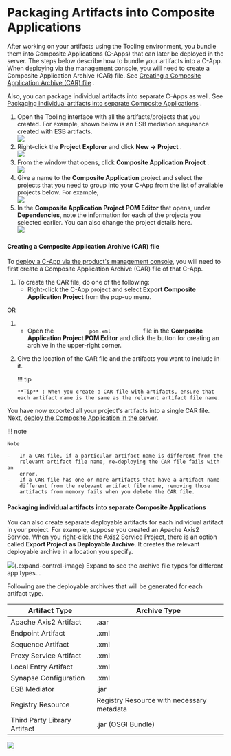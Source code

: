 # Packaging Artifacts into Composite Applications

After working on your artifacts using the Tooling environment, you
bundle them into Composite Applications (C-Apps) that can later be
deployed in the server. The steps below describe how to bundle your
artifacts into a C-App. When deploying via the management console, you
will need to create a Composite Application Archive (CAR) file. See
[Creating a Composite Application Archive (CAR)
file](#PackagingArtifactsintoCompositeApplications-CreatingaCompositeApplicationArchive(CAR)file)
.

Also, you can package individual artifacts into separate C-Apps as well.
See [Packaging individual artifacts into separate Composite
Applications](#PackagingArtifactsintoCompositeApplications-PackagingindividualartifactsintoseparateCompositeApplications)
.

1.  Open the Tooling interface with all the artifacts/projects that you
    created. For example, shown below is an ESB mediation sequeance
    created with ESB artifacts.  
    ![](attachments/50521962/119114531.png) 
2.  Right-click the **Project Explorer** and click **New -\> Project**
    .  
    ![](attachments/50521962/119114532.png) 
3.  From the window that opens, click **Composite Application Project**
    .  
    ![](attachments/50521962/51252779.png) 
4.  Give a name to the **Composite Application** project and select the
    projects that you need to group into your C-App from the list of
    available projects below. For example,  
    ![](attachments/50521962/119114537.png) 
5.  In the **Composite Application Project POM Editor** that opens,
    under **Dependencies**, note the information for each of the
    projects you selected earlier. You can also change the project
    details here.  
    ![](attachments/50521962/119114534.png) 

#### Creating a Composite Application Archive (CAR) file

To [deploy a C-App via the product's management
console](_Deploying_Composite_Applications_in_the_Server_), you will
need to first create a Composite Application Archive (CAR) file of that
C-App.

1.  To create the CAR file, do one of the following:
    -   Right-click the C-App project and select **Export Composite
        Application Project** from the pop-up menu.

OR

1.  -   Open the `            pom.xml           ` file in the
        **Composite Application Project POM Editor** and click the
        button for creating an archive in the upper-right corner.

2.  Give the location of the CAR file and the artifacts you want to
    include in it.

    !!! tip
    
        **Tip** : When you create a CAR file with artifacts, ensure that
        each artifact name is the same as the relevant artifact file name.
    

You have now exported all your project's artifacts into a single CAR
file. Next, [deploy the Composite Application in the
server](_Deploying_Composite_Applications_in_the_Server_).

!!! note
    
    Note
    
    -   In a CAR file, if a particular artifact name is different from the
        relevant artifact file name, re-deploying the CAR file fails with an
        error.
    -   If a CAR file has one or more artifacts that have a artifact name
        different from the relevant artifact file name, removing those
        artifacts from memory fails when you delete the CAR file.
    

#### Packaging individual artifacts into separate Composite Applications

You can also create separate deployable artifacts for each individual
artifact in your project. For example, suppose you created an Apache
Axis2 Service. When you right-click the Axis2 Service Project, there is
an option called **Export Project as Deployable Archive**. It creates
the relevant deployable archive in a location you specify.

![](images/icons/grey_arrow_down.png){.expand-control-image} Expand to
see the archive file types for different app types...

Following are the deployable archives that will be generated for each
artifact type.

| **Artifact Type**            | **Archive Type**                          |
|------------------------------|-------------------------------------------|
| Apache Axis2 Artifact        | .aar                                      |
| Endpoint Artifact            | .xml                                      |
| Sequence Artifact            | .xml                                      |
| Proxy Service Artifact       | .xml                                      |
| Local Entry Artifact         | .xml                                      |
| Synapse Configuration        | .xml                                      |
| ESB Mediator                 | .jar                                      |
| Registry Resource            | Registry Resource with necessary metadata |
| Third Party Library Artifact | .jar (OSGI Bundle)                        |

![](attachments/50521962/57744665.png) 
